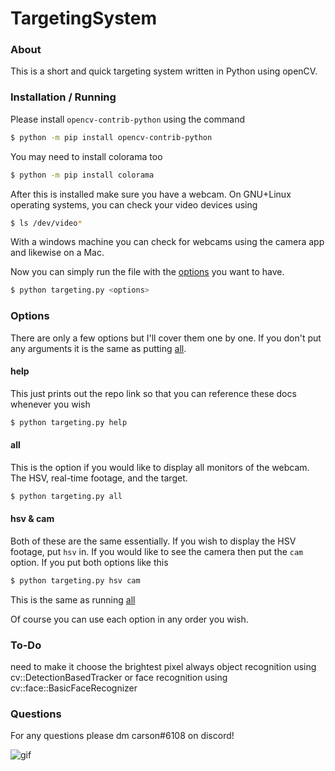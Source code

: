 # TargetingSystem

### About
This is a short and quick targeting system written in Python using openCV.

### Installation / Running
Please install `opencv-contrib-python` using the command
```bash
$ python -m pip install opencv-contrib-python
```
You may need to install colorama too
```bash
$ python -m pip install colorama
```

After this is installed make sure you have a webcam. On GNU+Linux operating systems, you can check your video devices using
```bash
$ ls /dev/video*
```
With a windows machine you can check for webcams using the camera app and likewise on a Mac.

Now you can simply run the file with the [options](#options) you want to have.
```bash
$ python targeting.py <options>
```

### Options
There are only a few options but I'll cover them one by one. If you don't put any arguments it is the same as putting [all](#all).

#### help
This just prints out the repo link so that you can reference these docs whenever you wish
```bash
$ python targeting.py help
```

#### all
This is the option if you would like to display all monitors of the webcam. The HSV, real-time footage, and the target.
```bash
$ python targeting.py all
```

#### hsv & cam
Both of these are the same essentially. If you wish to display the HSV footage, put `hsv` in. If you would like to see the camera then put the `cam` option. If you put both options like this
```bash
$ python targeting.py hsv cam
```
This is the same as running [all](#all)

Of course you can use each option in any order you wish. 

### To-Do
  need to make it choose the brightest pixel always
  object recognition using cv::DetectionBasedTracker or
  face recognition using cv::face::BasicFaceRecognizer
  
### Questions
For any questions please dm carson#6108 on discord!

![gif](https://i.imgur.com/bA7YeFM.gif)

